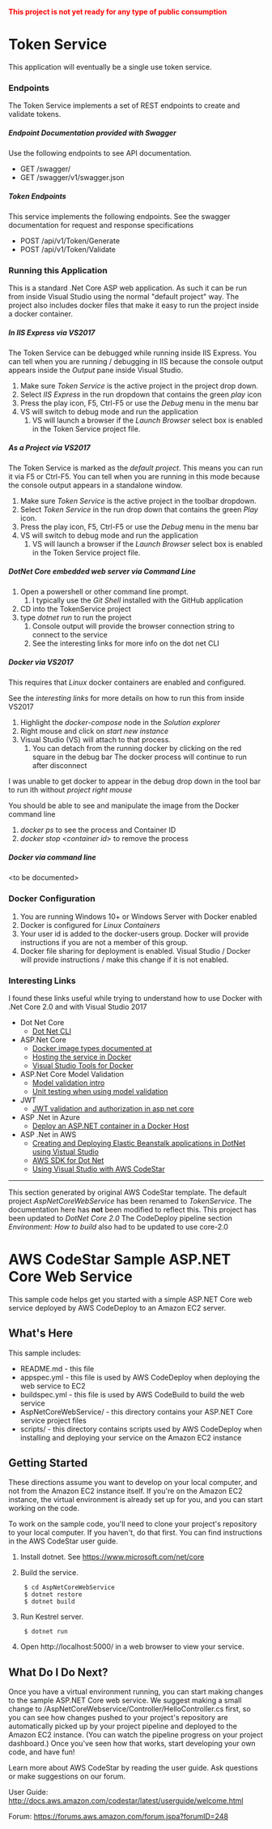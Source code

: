 <span style="color:red">**This project is not yet ready for any type of public consumption**</span>

# Token Service #
This application will eventually be a single use token service.

### Endpoints ###
The Token Service implements a set of REST endpoints to create and validate tokens.

##### Endpoint Documentation provided with Swagger ####
Use the following endpoints to see API documentation.
* GET <this url>/swagger/
* GET <this url>/swagger/v1/swagger.json

##### Token Endpoints ###
This service implements the following endpoints. See the swagger documentation for request and response specifications
* POST <this url>/api/v1/Token/Generate
* POST <this url>/api/v1/Token/Validate

### Running this Application ###

This is a standard .Net Core ASP web application. As such it can be run from inside Visual Studio using the normal "default project" way.
The project also includes docker files that make it easy to run the project inside a docker container.

##### In IIS Express via VS2017 #####
The Token Service can be debugged while running inside IIS Express.
You can tell when you are running / debugging in IIS because the console
output appears inside the _Output_ pane inside Visual Studio.

1) Make sure _Token Service_ is the active project in the project drop down.
2) Select _IIS Express_ in the run dropdown that contains the green _play_ icon
3) Press the play icon, F5, Ctrl-F5 or use the _Debug_ menu in the menu bar
4) VS will switch to debug mode and run the application
   1) VS will launch a browser if the _Launch Browser_ select box is enabled in the Token Service project file.

##### As a _Project_ via VS2017 #####
The Token Service is marked as the _default project_.
This means you can run it via F5 or Ctrl-F5.
You can tell when you are running in this mode because the console output appears in a standalone window.
1) Make sure _Token Service_ is the active project in the toolbar dropdown.
2) Select _Token Service_ in the run drop down that contains the green _Play_ icon.
3) Press the play icon, F5, Ctrl-F5 or use the _Debug_ menu in the menu bar
4) VS will switch to debug mode and run the application
   1) VS will launch a browser if the _Launch Browser_ select box is enabled in the Token Service project file.

##### DotNet Core embedded web server via Command Line ####
1) Open a powershell or other command line prompt.  
    1) I typically use the _Git Shell_ installed with the GitHub application
2) CD into the TokenService project
3) type _dotnet run_ to run the project  
    1) Console output will provide the browser connection string to connect to the service  
    1) See the interesting links for more info on the dot net CLI


##### Docker via VS2017 ######
This requires that _Linux_ docker containers are enabled and configured.

See the _interesting links_ for more details on how to run this from inside VS2017
1) Highlight the _docker-compose_ node in the _Solution explorer_
2) Right mouse and click on _start new instance_
3) Visual Studio (VS) will attach to that process.  
    1) You can detach from the running docker by clicking on the red square in the debug bar
   The docker process will continue to run after disconnect

I was unable to get docker to appear in the debug drop down in the tool bar to run ith without _project right mouse_

You should be able to see and manipulate the image from the Docker command line
1) _docker ps_ to see the process and Container ID
2) _docker stop \<container id\>_ to remove the process

##### Docker via command line ######
\<to be documented\>

### Docker Configuration ###
1) You are running Windows 10+ or Windows Server with Docker enabled
2) Docker is configured for _Linux Containers_
3) Your user id is added to the docker-users group. Docker will provide instructions if you are not a member of this group.
4) Docker file sharing for deployment is enabled.  Visual Studio / Docker will provide instructions / make this change if it is not enabled.

### Interesting Links ###
I found these links useful while trying to understand how to use Docker with .Net Core 2.0 and with Visual Studio 2017

* Dot Net Core
  * [Dot Net CLI](https://docs.microsoft.com/en-us/dotnet/core/tools/?tabs=netcore2x)
* ASP.Net Core
  * [Docker image types documented at](https://www.hanselman.com/blog/NETAndDocker.aspx)
  * [Hosting the service in Docker](https://docs.microsoft.com/en-us/aspnet/core/publishing/docker)
  * [Visual Studio Tools for Docker](https://docs.microsoft.com/en-us/aspnet/core/publishing/visual-studio-tools-for-docker)
* ASP.Net Core Model Validation
  * [Model validation intro](https://docs.microsoft.com/en-us/aspnet/core/mvc/models/validation)
  * [Unit testing when using model validation](https://dotnetliberty.com/index.php/2016/01/04/how-to-unit-test-asp-net-5-mvc-6-modelstate/)
* JWT
  * [JWT validation and authorization in asp net core](https://blogs.msdn.microsoft.com/webdev/2017/04/06/jwt-validation-and-authorization-in-asp-net-core/)
* ASP .Net in Azure
  * [Deploy an ASP.NET container in a Docker Host](https://docs.microsoft.com/en-us/azure/vs-azure-tools-docker-hosting-web-apps-in-docker)
* ASP .Net in AWS
  * [Creating and Deploying Elastic Beanstalk applications in DotNet using Vistual Studio](https://docs.aws.amazon.com/elasticbeanstalk/latest/dg/create_deploy_NET.html)
  * [AWS SDK for Dot Net](https://aws.amazon.com/sdk-for-net/)
  * [Using Visual Studio with AWS CodeStar](http://docs.aws.amazon.com/codestar/latest/userguide/setting-up-ide-vs.html)

-----------

This section generated by original AWS CodeStar template. The default project _AspNetCoreWebService_ has been renamed to _TokenService_.
The documentation here has **not** been modified to reflect this.
This project has been updated to _DotNet Core 2.0_ The CodeDeploy pipeline section _Environment: How to build_ also had to be updated to use core-2.0
 

AWS CodeStar Sample ASP.NET Core Web Service
==================================================

This sample code helps get you started with a simple ASP.NET Core web service
deployed by AWS CodeDeploy to an Amazon EC2 server.

What's Here
-----------

This sample includes:

* README.md - this file
* appspec.yml - this file is used by AWS CodeDeploy when deploying the web
  service to EC2
* buildspec.yml - this file is used by AWS CodeBuild to build the web
  service
* AspNetCoreWebService/ - this directory contains your ASP.NET Core service project files
* scripts/ - this directory contains scripts used by AWS CodeDeploy when
  installing and deploying your service on the Amazon EC2 instance


Getting Started
---------------

These directions assume you want to develop on your local computer, and not
from the Amazon EC2 instance itself. If you're on the Amazon EC2 instance, the
virtual environment is already set up for you, and you can start working on the
code.

To work on the sample code, you'll need to clone your project's repository to your
local computer. If you haven't, do that first. You can find instructions in the
AWS CodeStar user guide.

1. Install dotnet.  See https://www.microsoft.com/net/core

2. Build the service.

        $ cd AspNetCoreWebService
        $ dotnet restore
        $ dotnet build

3. Run Kestrel server.

        $ dotnet run

4. Open http://localhost:5000/ in a web browser to view your service.


What Do I Do Next?
------------------

Once you have a virtual environment running, you can start making changes to
the sample ASP.NET Core web service. We suggest making a small change to
/AspNetCoreWebservice/Controller/HelloController.cs first, so you can see how
changes pushed to your project's repository are automatically picked up by your
project pipeline and deployed to the Amazon EC2 instance. (You can watch the
pipeline progress on your project dashboard.) Once you've seen how that works,
start developing your own code, and have fun!

Learn more about AWS CodeStar by reading the user guide. Ask questions or make
suggestions on our forum.

User Guide: http://docs.aws.amazon.com/codestar/latest/userguide/welcome.html

Forum: https://forums.aws.amazon.com/forum.jspa?forumID=248
